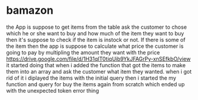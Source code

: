 # bamazon

the App is suppose to get items from the table ask the customer to chose which he or she want to buy and how much of the item they want to buy then it's suppose to check if the item is instock or not. If there is some of the item then the app is suppose to calculate what price the customer is going to pay by multipling the amount they want with the price
https://drive.google.com/file/d/1H31qIT0tiqUib9YkJFAGrPy-xnSEfkbO/view
it started doing that when i added the function that got the items to make them into an array and ask the customer what item they wanted. when i got rid of it i diplayed the items with the initial query then i started the my function and query for buy the items again from scratch which ended up with the unexpected token error thing 